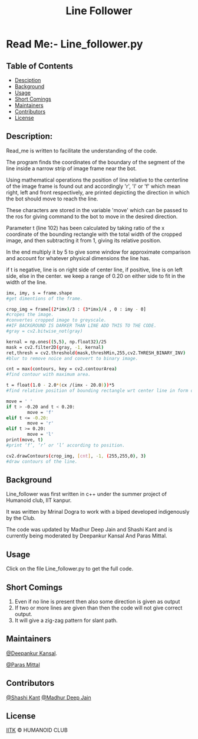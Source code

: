 ﻿---
layout: default
title: Line Follower
nav_order: 4
---
# Read Me:- Line_follower.py  
 ## Table of Contents  
 - [Desciption](#discription)
- [Background](#background)   
- [Usage](#usage)
- [Short Comings](#short-comings)  
- [Maintainers](#maintainers)  
- [Contributors](#contributors)  
- [License](#license)  
 


## Description:
Read_me is written to facilitate the understanding of the code. 
 

The program finds the coordinates of the boundary of the segment of the line inside a narrow strip of image frame near the bot.


 


Using mathematical operations the position of line relative to the centerline of the image frame is found out and accordingly 'r', 'l' or 'f' which mean right, left and front respectively, are printed depicting the direction in which the bot should move to reach the line.


 


These characters are stored in the variable 'move' which can be passed to the ros for giving command to the bot to move in the desired direction.


 


Parameter t (line 102) has been calculated by taking ratio of the x coordinate of the bounding rectangle with the total width of the cropped image, and then subtracting it from 1, giving its relative position.


In the end multiply it by 5 to give some window for approximate comparison and account for whatever physical dimensions the line has.


 


if t is negative, line is on right side of center line, if positive, line is on left side, else in the center. we keep a range of 0.20 on either side to fit in the width of the line.

```sh
imx, imy, s = frame.shape
#get dimentions of the frame.
```
```sh
crop_img = frame[(2*imx)/3 : (3*imx)/4 , 0 : imy - 0]
#cropes the image.
#convertes cropped image to greyscale.
##IF BACKGROUND IS DARKER THAN LINE ADD THIS TO THE CODE.
#gray = cv2.bitwise_not(gray)
```


 


```sh
kernal = np.ones((5,5), np.float32)/25
mask = cv2.filter2D(gray, -1, kernal)
ret,thresh = cv2.threshold(mask,threshMin,255,cv2.THRESH_BINARY_INV)
#blur to remove noice and convert to binary image.
```




```sh
cnt = max(contours, key = cv2.contourArea)
#find contour with maximum area.
```


 


```sh
t = float(1.0 - 2.0*(cx /(imx - 20.0)))*5
#find relative position of bounding rectangle wrt center line in form of a parameter t.
```


 


```sh
move = ' '
if t > -0.20 and t < 0.20:
        move = 'f'
elif t <= -0.20:
        move = 'r'
elif t >= 0.20:
        move = 'l'
print(move, t)
#print ‘f’, ‘r’ or ‘l’ according to position.
```


 


```sh
cv2.drawContours(crop_img, [cnt], -1, (255,255,0), 3)
#draw contours of the line.
```




 
 
## Background  
Line_follower was first written in c++ under the summer project of Humanoid club, IIT kanpur.


It was written by Mrinal Dogra to work with a biped developed indigenously by the Club.


 


The code was updated by Madhur Deep Jain and Shashi Kant and is currently being moderated by Deepankur Kansal And Paras Mittal.


 
## Usage  
Click on the file Line_follower.py to get the full code.  
 
## Short Comings
1. Even if no line is present then also some direction is given as output
2. If two or more lines are given than then the code will not give correct output.
3. It will give a zig-zag pattern for slant path.


## Maintainers  
 
[@Deepankur Kansal]([https://github.com/DeepankurK](https://github.com/DeepankurK)).


[@Paras Mittal](https://github.com/Paras69/)  
 
## Contributors  
[@Shashi Kant](https://github.com/shashikg)
[@Madhur Deep Jain](https://github.com/madhurdeepjain)  
## License  
[IITK](LICENSE) © HUMANOID CLUB

